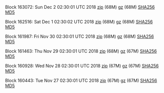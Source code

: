 Block 163072: Sun Dec  2 02:30:01 UTC 2018 [zip](https://files.01coin.io/mainnet/2018-12-02/bootstrap.dat.zip) (68M) [gz](https://files.01coin.io/mainnet/2018-12-02/bootstrap.dat.tar.gz) (68M) [SHA256](https://files.01coin.io/mainnet/2018-12-02/sha256.txt) [MD5](https://files.01coin.io/mainnet/2018-12-02/md5.txt)

Block 162516: Sat Dec  1 02:30:02 UTC 2018 [zip](https://files.01coin.io/mainnet/2018-12-01/bootstrap.dat.zip) (68M) [gz](https://files.01coin.io/mainnet/2018-12-01/bootstrap.dat.tar.gz) (68M) [SHA256](https://files.01coin.io/mainnet/2018-12-01/sha256.txt) [MD5](https://files.01coin.io/mainnet/2018-12-01/md5.txt)

Block 161987: Fri Nov 30 02:30:01 UTC 2018 [zip](https://files.01coin.io/mainnet/2018-11-30/bootstrap.dat.zip) (68M) [gz](https://files.01coin.io/mainnet/2018-11-30/bootstrap.dat.tar.gz) (68M) [SHA256](https://files.01coin.io/mainnet/2018-11-30/sha256.txt) [MD5](https://files.01coin.io/mainnet/2018-11-30/md5.txt)

Block 161463: Thu Nov 29 02:30:01 UTC 2018 [zip](https://files.01coin.io/mainnet/2018-11-29/bootstrap.dat.zip) (68M) [gz](https://files.01coin.io/mainnet/2018-11-29/bootstrap.dat.tar.gz) (67M) [SHA256](https://files.01coin.io/mainnet/2018-11-29/sha256.txt) [MD5](https://files.01coin.io/mainnet/2018-11-29/md5.txt)

Block 160928: Wed Nov 28 02:30:01 UTC 2018 [zip](https://files.01coin.io/mainnet/2018-11-28/bootstrap.dat.zip) (67M) [gz](https://files.01coin.io/mainnet/2018-11-28/bootstrap.dat.tar.gz) (67M) [SHA256](https://files.01coin.io/mainnet/2018-11-28/sha256.txt) [MD5](https://files.01coin.io/mainnet/2018-11-28/md5.txt)

Block 160443: Tue Nov 27 02:30:01 UTC 2018 [zip](https://files.01coin.io/mainnet/2018-11-27/bootstrap.dat.zip) (67M) [gz](https://files.01coin.io/mainnet/2018-11-27/bootstrap.dat.tar.gz) (67M) [SHA256](https://files.01coin.io/mainnet/2018-11-27/sha256.txt) [MD5](https://files.01coin.io/mainnet/2018-11-27/md5.txt)
